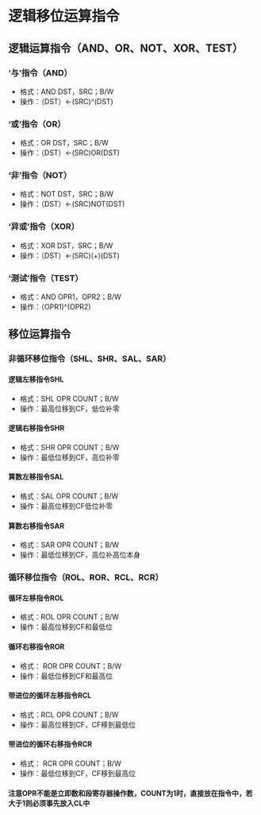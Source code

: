 # 逻辑移位运算指令

## 逻辑运算指令（AND、OR、NOT、XOR、TEST）

### ‘与’指令（AND）

* 格式：AND DST，SRC；B/W
* 操作：（DST）<-(SRC)^(DST)

### ‘或’指令（OR）

* 格式：OR DST，SRC；B/W
* 操作：（DST）<-(SRC)OR(DST)

### ‘非’指令（NOT）

* 格式：NOT DST，SRC；B/W
* 操作：（DST）<-(SRC)NOT(DST)

### ‘异或’指令（XOR）

* 格式：XOR DST，SRC；B/W
* 操作：（DST）<-(SRC)(+)(DST)

### ‘测试’指令（TEST）

* 格式：AND OPR1，OPR2；B/W
* 操作：（OPR1)^(OPR2)

## 移位运算指令

### 非循环移位指令（SHL、SHR、SAL、SAR）

#### 逻辑左移指令SHL

* 格式：SHL OPR COUNT；B/W
* 操作：最高位移到CF，低位补零

#### 逻辑右移指令SHR

* 格式：SHR OPR COUNT；B/W
* 操作：最低位移到CF，高位补零

#### 算数左移指令SAL

* 格式：SAL OPR COUNT；B/W
* 操作：最高位移到CF低位补零

#### 算数右移指令SAR

* 格式：SAR OPR COUNT；B/W
* 操作：最低位移到CF，高位补高位本身

### 循环移位指令（ROL、ROR、RCL、RCR）

#### 循环左移指令ROL

* 格式：ROL OPR COUNT；B/W
* 操作：最高位移到CF和最低位

#### 循环右移指令ROR

* 格式： ROR OPR COUNT；B/W
* 操作：最低位移到CF和最高位

#### 带进位的循环左移指令RCL

* 格式：RCL OPR COUNT；B/W
* 操作：最高位移到CF，CF移到最低位

#### 带进位的循环右移指令RCR

* 格式： RCR OPR COUNT；B/W
* 操作：最低位移到CF，CF移到最高位

#### 注意OPR不能是立即数和段寄存器操作数，COUNT为1时，直接放在指令中，若大于1则必须事先放入CL中

